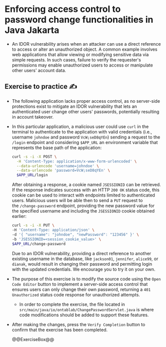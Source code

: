 # Enforcing access control to password change functionalities in Java Jakarta

* An IDOR vulnerability arises when an attacker can use a direct reference to access or alter an unauthorized object. A common example involves web applications that allow viewing or modifying sensitive data via simple requests. In such cases, failure to verify the requester's permissions may enable unauthorized users to access or manipulate other users' account data.

## Exercise to practice :writing_hand:

* The following application lacks proper access control, as no server-side protections exist to mitigate an IDOR vulnerability that lets an authenticated user change other users' passwords, potentially resulting in account takeover.
* In this particular application, a malicious user could use `curl` in the terminal to authenticate to the application with valid credentials (i.e., username `johndoe` and password `VcW;seD8qYEn`) sending a request to the `/login` endpoint and considering `$APP_URL` an environment variable that represents the base path of the application:

  ```bash
  curl -s -i -X POST \
    -H 'Content-Type: application/x-www-form-urlencoded' \
    --data-urlencode 'username=johndoe' \
    --data-urlencode 'password=VcW;seD8qYEn' \
    $APP_URL/login
  ```

  After obtaining a response, a cookie named `JSESSIONID` can be retrieved. If the response indicates success with an HTTP `200 OK` status code, this cookie can be used to interact with endpoints limited to authenticated users.
  Malicious users will be able then to send a `PUT` request to the `/change-password` endpoint, providing the new password value for the specified username and including the `JSESSIONID` cookie obtained earlier:

  ```bash
  curl -s -i -X PUT \
  -H 'Content-Type: application/json' \
  -d '{ "username": "johndoe", "newPassword": "123456" }' \
  -b 'JSESSIONID=<session_cookie_value>' \
  $APP_URL/change-password
  ```

  Due to an IDOR vulnerability, providing a direct reference to another existing username in the database, like `jackson01`, `jennifer`, `alice99`, or `dianak`, would result in changing their password and permitting login with the updated credentials. We encourage you to try it on your own.
* The purpose of this exercise is to modify the source code using the `Open Code Editor` button to implement a server-side access control that ensures users can only change their own password, returning a `401 Unauthorized` status code response for unauthorized attempts.
  * In order to complete the exercise, the file located in `src/main/java/io/ontablab/ChangePasswordServlet.java` is where code modifications should be added to support these features.
* After making the changes, press the `Verify Completion` button to confirm that the exercise has been completed.

  @@ExerciseBox@@
